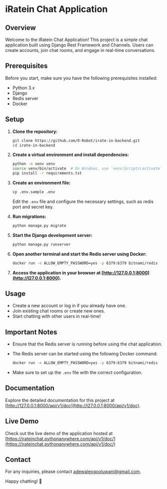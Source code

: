 # iRatein Chat Application

## Overview

Welcome to the iRatein Chat Application! This project is a simple chat application built using Django Rest Framework and Channels. Users can create accounts, join chat rooms, and engage in real-time conversations.

## Prerequisites

Before you start, make sure you have the following prerequisites installed:

- Python 3.x
- Django
- Redis server
- Docker

## Setup

1. **Clone the repository:**
    ```bash
    git clone https://github.com/O-Robot/irate-in-backend.git
    cd irate-in-backend
    ```

2. **Create a virtual environment and install dependencies:**
    ```bash
    python -m venv venv
    source venv/bin/activate  # On Windows, use `venv\Scripts\activate`
    pip install -r requirements.txt
    ```

3. **Create an environment file:**
    ```bash
    cp .env.sample .env
    ```

    Edit the `.env` file and configure the necessary settings, such as redis port and secret key.

4. **Run migrations:**
    ```bash
    python manage.py migrate
    ```

5. **Start the Django development server:**
    ```bash
    python manage.py runserver
    ```

6. **Open another terminal and start the Redis server using Docker:**
    ```bash
    docker run -e ALLOW_EMPTY_PASSWORD=yes -p 6379:6379 bitnami/redis
    ```

7. **Access the application in your browser at [http://127.0.0.1:8000](http://l27.0.0.1:8000).**

## Usage

- Create a new account or log in if you already have one.
- Join existing chat rooms or create new ones.
- Start chatting with other users in real-time!

## Important Notes

- Ensure that the Redis server is running before using the chat application.
- The Redis server can be started using the following Docker command:
    ```bash
    docker run -e ALLOW_EMPTY_PASSWORD=yes -p 6379:6379 bitnami/redis
    ```

- Make sure to set up the `.env` file with the correct configuration.

## Documentation

Explore the detailed documentation for this project at [http://127.0.0.1:8000/api/v1/doc](http://l27.0.0.1:8000/api/v1/doc).

## Live Demo

Check out the live demo of the application hosted at [https://irateinchat.pythonanywhere.com/api/v1/doc/](https://irateinchat.pythonanywhere.com/api/v1/doc/)

## Contact

For any inquiries, please contact [adewaleogooluwani@gmail.com](adewaleogooluwani@gmail.com).

Happy chatting! 🎉
